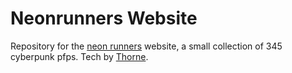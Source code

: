 # Neonrunners Website

Repository for the [neon runners](https://neonrunners.xyz) website, a small collection of 345 cyberpunk pfps. Tech by [Thorne](https://github.com/existentialenso).